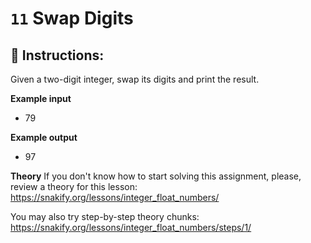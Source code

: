 # `11` Swap Digits

## 📝 Instructions:

Given a two-digit integer, swap its digits and print the result.


**Example input**
* 79

**Example output**
* 97

**Theory**
If you don't know how to start solving this assignment, please, review a theory for this lesson:
https://snakify.org/lessons/integer_float_numbers/

You may also try step-by-step theory chunks:
https://snakify.org/lessons/integer_float_numbers/steps/1/